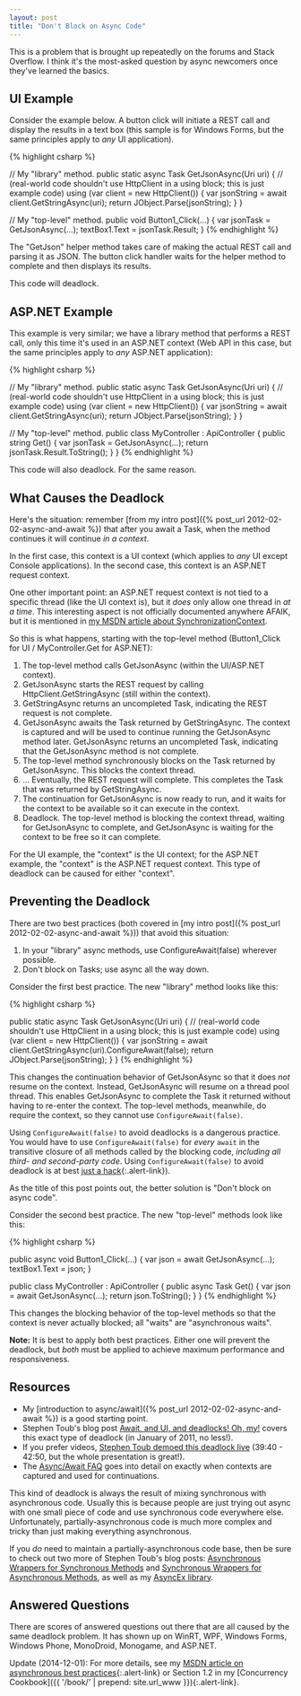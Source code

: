 ```yaml
---
layout: post
title: "Don't Block on Async Code"
---
```

This is a problem that is brought up repeatedly on the forums and Stack Overflow. I think it's the most-asked question by async newcomers once they've learned the basics.

## UI Example

Consider the example below. A button click will initiate a REST call and display the results in a text box (this sample is for Windows Forms, but the same principles apply to _any_ UI application).

{% highlight csharp %}

// My "library" method.
public static async Task<JObject> GetJsonAsync(Uri uri)
{
  // (real-world code shouldn't use HttpClient in a using block; this is just example code)
  using (var client = new HttpClient())
  {
    var jsonString = await client.GetStringAsync(uri);
    return JObject.Parse(jsonString);
  }
}

// My "top-level" method.
public void Button1_Click(...)
{
  var jsonTask = GetJsonAsync(...);
  textBox1.Text = jsonTask.Result;
}
{% endhighlight %}

The "GetJson" helper method takes care of making the actual REST call and parsing it as JSON. The button click handler waits for the helper method to complete and then displays its results.

This code will deadlock.

## ASP.NET Example

This example is very similar; we have a library method that performs a REST call, only this time it's used in an ASP.NET context (Web API in this case, but the same principles apply to _any_ ASP.NET application):

{% highlight csharp %}

// My "library" method.
public static async Task<JObject> GetJsonAsync(Uri uri)
{
  // (real-world code shouldn't use HttpClient in a using block; this is just example code)
  using (var client = new HttpClient())
  {
    var jsonString = await client.GetStringAsync(uri);
    return JObject.Parse(jsonString);
  }
}

// My "top-level" method.
public class MyController : ApiController
{
  public string Get()
  {
    var jsonTask = GetJsonAsync(...);
    return jsonTask.Result.ToString();
  }
}
{% endhighlight %}

This code will also deadlock. For the same reason.

## What Causes the Deadlock

Here's the situation: remember [from my intro post]({% post_url 2012-02-02-async-and-await %}) that after you await a Task, when the method continues it will continue _in a context_.

In the first case, this context is a UI context (which applies to _any_ UI except Console applications). In the second case, this context is an ASP.NET request context.

One other important point: an ASP.NET request context is not tied to a specific thread (like the UI context is), but it _does_ only allow one thread in _at a time_. This interesting aspect is not officially documented anywhere AFAIK, but it is mentioned in [my MSDN article about SynchronizationContext](http://msdn.microsoft.com/en-us/magazine/gg598924.aspx?WT.mc_id=DT-MVP-5000058).

So this is what happens, starting with the top-level method (Button1_Click for UI / MyController.Get for ASP.NET):

1. The top-level method calls GetJsonAsync (within the UI/ASP.NET context).
1. GetJsonAsync starts the REST request by calling HttpClient.GetStringAsync (still within the context).
1. GetStringAsync returns an uncompleted Task, indicating the REST request is not complete.
1. GetJsonAsync awaits the Task returned by GetStringAsync. The context is captured and will be used to continue running the GetJsonAsync method later. GetJsonAsync returns an uncompleted Task, indicating that the GetJsonAsync method is not complete.
1. The top-level method synchronously blocks on the Task returned by GetJsonAsync. This blocks the context thread.
1. ... Eventually, the REST request will complete. This completes the Task that was returned by GetStringAsync.
1. The continuation for GetJsonAsync is now ready to run, and it waits for the context to be available so it can execute in the context.
1. Deadlock. The top-level method is blocking the context thread, waiting for GetJsonAsync to complete, and GetJsonAsync is waiting for the context to be free so it can complete.

For the UI example, the "context" is the UI context; for the ASP.NET example, the "context" is the ASP.NET request context. This type of deadlock can be caused for either "context".

## Preventing the Deadlock

There are two best practices (both covered in [my intro post]({% post_url 2012-02-02-async-and-await %})) that avoid this situation:

 1. In your "library" async methods, use ConfigureAwait(false) wherever possible.
 1. Don't block on Tasks; use async all the way down.

Consider the first best practice. The new "library" method looks like this:

{% highlight csharp %}

public static async Task<JObject> GetJsonAsync(Uri uri)
{
  // (real-world code shouldn't use HttpClient in a using block; this is just example code)
  using (var client = new HttpClient())
  {
    var jsonString = await client.GetStringAsync(uri).ConfigureAwait(false);
    return JObject.Parse(jsonString);
  }
}
{% endhighlight %}

This changes the continuation behavior of GetJsonAsync so that it does _not_ resume on the context. Instead, GetJsonAsync will resume on a thread pool thread. This enables GetJsonAsync to complete the Task it returned without having to re-enter the context. The top-level methods, meanwhile, do require the context, so they cannot use `ConfigureAwait(false)`.

<div class="alert alert-info" markdown="1">
<i class="fa fa-hand-o-right fa-2x pull-left"></i>

Using `ConfigureAwait(false)` to avoid deadlocks is a dangerous practice. You would have to use `ConfigureAwait(false)` for *every* `await` in the transitive closure of all methods called by the blocking code, *including all third- and second-party code*. Using `ConfigureAwait(false)` to avoid deadlock is at best [just a hack](https://msdn.microsoft.com/en-us/magazine/mt238404.aspx?WT.mc_id=DT-MVP-5000058){:.alert-link}).

As the title of this post points out, the better solution is "Don't block on async code".
</div>

Consider the second best practice. The new "top-level" methods look like this:

{% highlight csharp %}

public async void Button1_Click(...)
{
  var json = await GetJsonAsync(...);
  textBox1.Text = json;
}

public class MyController : ApiController
{
  public async Task<string> Get()
  {
    var json = await GetJsonAsync(...);
    return json.ToString();
  }
}
{% endhighlight %}

This changes the blocking behavior of the top-level methods so that the context is never actually blocked; all "waits" are "asynchronous waits".

**Note:** It is best to apply both best practices. Either one will prevent the deadlock, but _both_ must be applied to achieve maximum performance and responsiveness.

## Resources

  - My [introduction to async/await]({% post_url 2012-02-02-async-and-await %}) is a good starting point. 
  - Stephen Toub's blog post [Await, and UI, and deadlocks! Oh, my!](https://devblogs.microsoft.com/pfxteam/await-and-ui-and-deadlocks-oh-my/?WT.mc_id=DT-MVP-5000058) covers this exact type of deadlock (in January of 2011, no less!).
  - If you prefer videos, [Stephen Toub demoed this deadlock live](https://channel9.msdn.com/Events/BUILD/BUILD2011/TOOL-829T?WT.mc_id=DT-MVP-5000058) (39:40 - 42:50, but the whole presentation is great!).
  - The [Async/Await FAQ](https://devblogs.microsoft.com/pfxteam/asyncawait-faq/?WT.mc_id=DT-MVP-5000058) goes into detail on exactly when contexts are captured and used for continuations.

This kind of deadlock is always the result of mixing synchronous with asynchronous code. Usually this is because people are just trying out async with one small piece of code and use synchronous code everywhere else. Unfortunately, partially-asynchronous code is much more complex and tricky than just making everything asynchronous.

If you _do_ need to maintain a partially-asynchronous code base, then be sure to check out two more of Stephen Toub's blog posts: [Asynchronous Wrappers for Synchronous Methods](https://devblogs.microsoft.com/pfxteam/should-i-expose-asynchronous-wrappers-for-synchronous-methods/?WT.mc_id=DT-MVP-5000058) and [Synchronous Wrappers for Asynchronous Methods](https://devblogs.microsoft.com/pfxteam/should-i-expose-synchronous-wrappers-for-asynchronous-methods/?WT.mc_id=DT-MVP-5000058), as well as my [AsyncEx library](https://github.com/StephenCleary/AsyncEx).

## Answered Questions

There are scores of answered questions out there that are all caused by the same deadlock problem. It has shown up on WinRT, WPF, Windows Forms, Windows Phone, MonoDroid, Monogame, and ASP.NET.

<div class="alert alert-info" markdown="1">
<i class="fa fa-hand-o-right fa-2x pull-left"></i>

Update (2014-12-01): For more details, see my [MSDN article on asynchronous best practices](https://docs.microsoft.com/en-us/archive/msdn-magazine/2013/march/async-await-best-practices-in-asynchronous-programming?WT.mc_id=DT-MVP-5000058){:.alert-link} or Section 1.2 in my [Concurrency Cookbook]({{ '/book/' | prepend: site.url_www }}){:.alert-link}.
</div>

